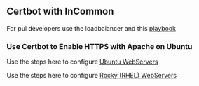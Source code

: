 ## Certbot with InCommon

For pul developers use the loadbalancer and this [playbook](https://github.com/pulibrary/princeton_ansible/blob/main/playbooks/incommon_certbot.yml)


### Use Certbot to Enable HTTPS with Apache on Ubuntu

Use the steps here to configure [Ubuntu WebServers](incommon_certbot_ubuntu.md) 

Use the steps here to configure [Rocky (RHEL) WebServers](incommon_certbot_rocky.md)
